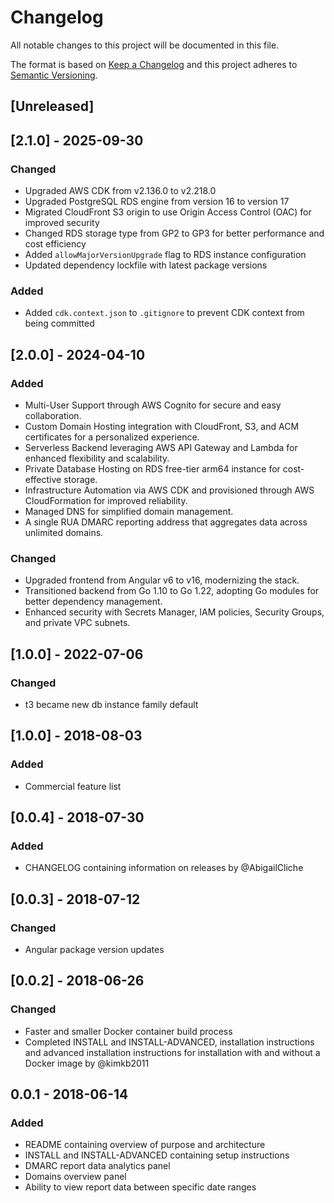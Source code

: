 
# Changelog
All notable changes to this project will be documented in this file.

The format is based on [Keep a Changelog](http://keepachangelog.com/en/1.1.0/)
and this project adheres to [Semantic Versioning](http://semver.org/spec/v2.0.0.html).

## [Unreleased]

## [2.1.0] - 2025-09-30
### Changed
- Upgraded AWS CDK from v2.136.0 to v2.218.0
- Upgraded PostgreSQL RDS engine from version 16 to version 17
- Migrated CloudFront S3 origin to use Origin Access Control (OAC) for improved security
- Changed RDS storage type from GP2 to GP3 for better performance and cost efficiency
- Added `allowMajorVersionUpgrade` flag to RDS instance configuration
- Updated dependency lockfile with latest package versions

### Added
- Added `cdk.context.json` to `.gitignore` to prevent CDK context from being committed

## [2.0.0] - 2024-04-10
### Added
- Multi-User Support through AWS Cognito for secure and easy collaboration.
- Custom Domain Hosting integration with CloudFront, S3, and ACM certificates for a personalized experience.
- Serverless Backend leveraging AWS API Gateway and Lambda for enhanced flexibility and scalability.
- Private Database Hosting on RDS free-tier arm64 instance for cost-effective storage.
- Infrastructure Automation via AWS CDK and provisioned through AWS CloudFormation for improved reliability.
- Managed DNS for simplified domain management.
- A single RUA DMARC reporting address that aggregates data across unlimited domains.

### Changed
- Upgraded frontend from Angular v6 to v16, modernizing the stack.
- Transitioned backend from Go 1.10 to Go 1.22, adopting Go modules for better dependency management.
- Enhanced security with Secrets Manager, IAM policies, Security Groups, and private VPC subnets.

## [1.0.0] - 2022-07-06
### Changed
- t3 became new db instance family default

## [1.0.0] - 2018-08-03
### Added
- Commercial feature list

## [0.0.4] - 2018-07-30
### Added
- CHANGELOG containing information on releases by @AbigailCliche

## [0.0.3] - 2018-07-12
### Changed
- Angular package version updates

## [0.0.2] - 2018-06-26
### Changed
- Faster and smaller Docker container build process
- Completed INSTALL and INSTALL-ADVANCED, installation instructions and advanced installation instructions for installation with and without a Docker image by @kimkb2011

## 0.0.1 - 2018-06-14
### Added
- README containing overview of purpose and architecture
- INSTALL and INSTALL-ADVANCED containing setup instructions
- DMARC report data analytics panel
- Domains overview panel
- Ability to view report data between specific date ranges
